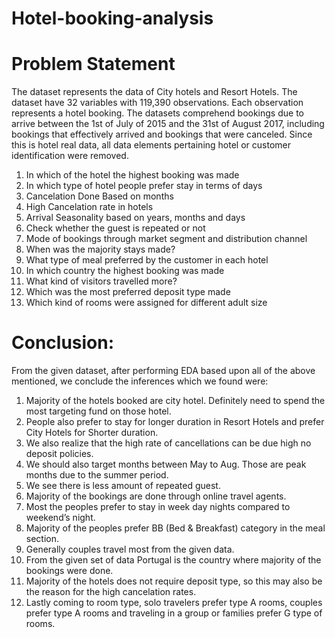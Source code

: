 # Hotel-booking-analysis
# Problem Statement
The dataset represents the data of City hotels and Resort Hotels. The dataset have 32 variables with 119,390 observations. Each observation represents a hotel booking. The datasets comprehend bookings due to arrive between the 1st of July of 2015 and the 31st of August 2017, including bookings that effectively arrived and bookings that were canceled. Since this is hotel real data, all data elements pertaining hotel or customer identification were removed.
1.	In which of the hotel the highest booking was made
2.	In which type of hotel people prefer stay in terms of days
3.	Cancelation Done Based on months
4.	High Cancelation rate in hotels
5.	Arrival Seasonality based on years, months and days
6.	Check whether the guest is repeated or not
7.	Mode of bookings through market segment and distribution channel
8.	When was the majority stays made?
9.	What type of meal preferred by the customer in each hotel
10.	In which country the highest booking was made 
11.	What kind of visitors travelled more?
12.	Which was the most preferred deposit type made
13.	Which kind of rooms were assigned for different adult size
	
# Conclusion:
From the given dataset, after performing EDA based upon all of the above mentioned, we conclude the inferences which we found were:
1.	Majority of the hotels booked are city hotel. Definitely need to spend the most targeting fund on those hotel.
2.	People also prefer to stay for longer duration in Resort Hotels and prefer City Hotels for Shorter duration.
3.	We also realize that the high rate of cancellations can be due high no deposit policies.
4.	We should also target months between May to Aug. Those are peak months due to the summer period.
5.	We see there is less amount of repeated guest.
6.	Majority of the bookings are done through online travel agents.
7.	Most the peoples prefer to stay in week day nights compared to weekend’s night.
8.	Majority of the peoples prefer BB (Bed & Breakfast) category in the meal section.
9.	Generally couples travel most from the given data.
10.	From the given set of data Portugal is the country where majority of the bookings were done.
11.	Majority of the hotels does not require deposit type, so this may also be the reason for the high cancelation rates.
12.	Lastly coming to room type, solo travelers prefer type A rooms, couples prefer type A rooms and traveling in a group or families prefer G type of rooms.
